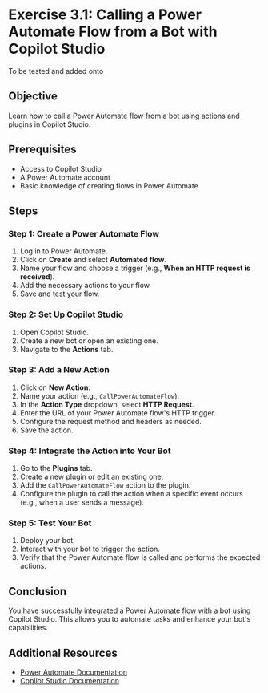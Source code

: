# Exercise 3.1: Calling a Power Automate Flow from a Bot with Copilot Studio

To be tested and added onto

## Objective

Learn how to call a Power Automate flow from a bot using actions and plugins in Copilot Studio.

## Prerequisites

- Access to Copilot Studio
- A Power Automate account
- Basic knowledge of creating flows in Power Automate

## Steps

### Step 1: Create a Power Automate Flow

1. Log in to Power Automate.
2. Click on **Create** and select **Automated flow**.
3. Name your flow and choose a trigger (e.g., **When an HTTP request is received**).
4. Add the necessary actions to your flow.
5. Save and test your flow.

### Step 2: Set Up Copilot Studio

1. Open Copilot Studio.
2. Create a new bot or open an existing one.
3. Navigate to the **Actions** tab.

### Step 3: Add a New Action

1. Click on **New Action**.
2. Name your action (e.g., `CallPowerAutomateFlow`).
3. In the **Action Type** dropdown, select **HTTP Request**.
4. Enter the URL of your Power Automate flow's HTTP trigger.
5. Configure the request method and headers as needed.
6. Save the action.

### Step 4: Integrate the Action into Your Bot

1. Go to the **Plugins** tab.
2. Create a new plugin or edit an existing one.
3. Add the `CallPowerAutomateFlow` action to the plugin.
4. Configure the plugin to call the action when a specific event occurs (e.g., when a user sends a message).

### Step 5: Test Your Bot

1. Deploy your bot.
2. Interact with your bot to trigger the action.
3. Verify that the Power Automate flow is called and performs the expected actions.

## Conclusion

You have successfully integrated a Power Automate flow with a bot using Copilot Studio. This allows you to automate tasks and enhance your bot's capabilities.

## Additional Resources

- [Power Automate Documentation](https://docs.microsoft.com/en-us/power-automate/)
- [Copilot Studio Documentation](https://docs.microsoft.com/en-us/copilot-studio/)
